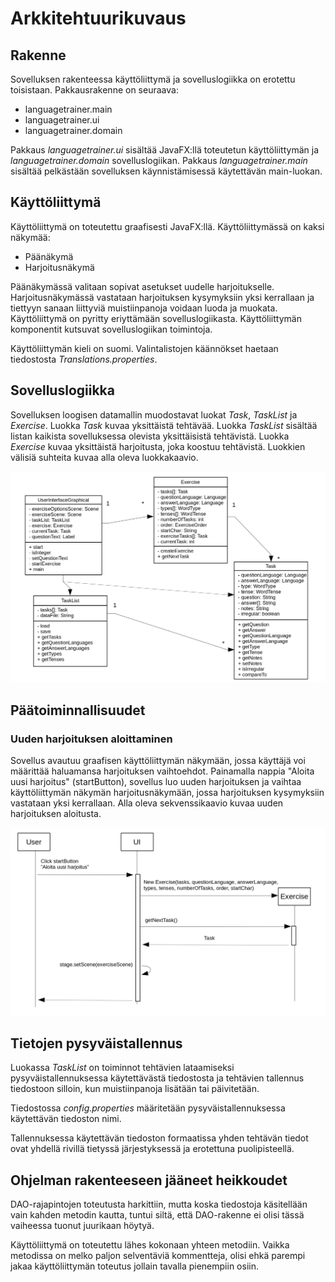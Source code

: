 # Arkkitehtuurikuvaus

## Rakenne

Sovelluksen rakenteessa käyttöliittymä ja sovelluslogiikka on erotettu toisistaan. Pakkausrakenne on seuraava:
* languagetrainer.main
* languagetrainer.ui
* languagetrainer.domain

Pakkaus *languagetrainer.ui* sisältää JavaFX:llä toteutetun käyttöliittymän ja *languagetrainer.domain* sovelluslogiikan. Pakkaus *languagetrainer.main* sisältää pelkästään sovelluksen käynnistämisessä käytettävän main-luokan.

## Käyttöliittymä

Käyttöliittymä on toteutettu graafisesti JavaFX:llä. Käyttöliittymässä on kaksi näkymää:
* Päänäkymä
* Harjoitusnäkymä

Päänäkymässä valitaan sopivat asetukset uudelle harjoitukselle. Harjoitusnäkymässä vastataan harjoituksen kysymyksiin yksi kerrallaan ja tiettyyn sanaan liittyviä muistiinpanoja voidaan luoda ja muokata. Käyttöliittymä on pyritty eriyttämään sovelluslogiikasta. Käyttöliittymän komponentit kutsuvat sovelluslogiikan toimintoja.

Käyttöliittymän kieli on suomi. Valintalistojen käännökset haetaan tiedostosta *Translations.properties*.

## Sovelluslogiikka

Sovelluksen loogisen datamallin muodostavat luokat *Task*, *TaskList* ja *Exercise*. Luokka *Task* kuvaa yksittäistä tehtävää. Luokka *TaskList* sisältää listan kaikista sovelluksessa olevista yksittäisistä tehtävistä. Luokka *Exercise* kuvaa yksittäistä harjoitusta, joka koostuu tehtävistä. Luokkien välisiä suhteita kuvaa alla oleva luokkakaavio.

![Luokkakaavio](luokkakaavio.png)

## Päätoiminnallisuudet

### Uuden harjoituksen aloittaminen

Sovellus avautuu graafisen käyttöliittymän näkymään, jossa käyttäjä voi määrittää haluamansa harjoituksen vaihtoehdot. Painamalla nappia "Aloita uusi harjoitus" (startButton), sovellus luo uuden harjoituksen ja vaihtaa käyttöliittymän näkymän harjoitusnäkymään, jossa harjoituksen kysymyksiin vastataan yksi kerrallaan. Alla oleva sekvenssikaavio kuvaa uuden harjoituksen aloitusta.

![Sekvenssikaavio](sekvenssikaavio.png)

## Tietojen pysyväistallennus

Luokassa *TaskList* on toiminnot tehtävien lataamiseksi pysyväistallennuksessa käytettävästä tiedostosta ja tehtävien tallennus tiedostoon silloin, kun muistiinpanoja lisätään tai päivitetään.

Tiedostossa *config.properties* määritetään pysyväistallennuksessa käytettävän tiedoston nimi.

Tallennuksessa käytettävän tiedoston formaatissa yhden tehtävän tiedot ovat yhdellä rivillä tietyssä järjestyksessä ja erotettuna puolipisteellä.

## Ohjelman rakenteeseen jääneet heikkoudet

DAO-rajapintojen toteutusta harkittiin, mutta koska tiedostoja käsitellään vain kahden metodin kautta, tuntui siltä, että DAO-rakenne ei olisi tässä vaiheessa tuonut juurikaan höytyä.

Käyttöliittymä on toteutettu lähes kokonaan yhteen metodiin. Vaikka metodissa on melko paljon selventäviä kommentteja, olisi ehkä parempi jakaa käyttöliittymän toteutus jollain tavalla pienempiin osiin.
